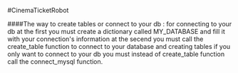 #CinemaTicketRobot

####The way to create tables or connect to your db :
        for connecting to your db at the first you must create a dictionary
        called MY_DATABASE and fill it with your connection's information
        at the secend you must call the create_table function to connect to your
        database and creating tables
        if you only want to connect to your db you must instead of create_table function
        call the connect_mysql function.
        
        